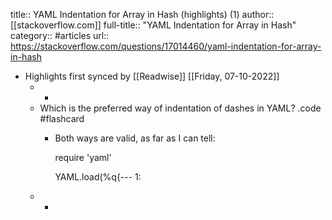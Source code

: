 title:: YAML Indentation for Array in Hash (highlights) (1)
author:: [[stackoverflow.com]]
full-title:: "YAML Indentation for Array in Hash"
category:: #articles
url:: https://stackoverflow.com/questions/17014460/yaml-indentation-for-array-in-hash

- Highlights first synced by [[Readwise]] [[Friday, 07-10-2022]]
	- -
	- Which is the preferred way of indentation of dashes in YAML? .code #flashcard
		- Both ways are valid, as far as I can tell:
		  
		  require 'yaml'
		  
		  YAML.load(%q{--- 
		  1:
	- -